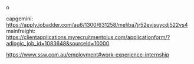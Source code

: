 <!-- SPDX-License-Identifier: zlib-acknowledgement -->o
capgemini: https://apply.jobadder.com/au6/1300/631258/meliba7jr52evjsuycdj522vs4
mainfreight: https://clientapplications.myrecruitmentplus.com/applicationform/?adlogic_job_id=1083648&sourceId=10000

https://www.ssw.com.au/employment#work-experience-internship

